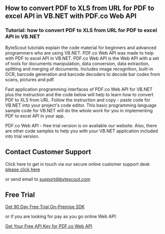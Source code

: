 ## How to convert PDF to XLS from URL for PDF to excel API in VB.NET with PDF.co Web API

### Tutorial: how to convert PDF to XLS from URL for PDF to excel API in VB.NET

ByteScout tutorials explain the code material for beginners and advanced programmers who are using VB.NET. PDF.co Web API was made to help with PDF to excel API in VB.NET. PDF.co Web API is the Web API with a set of tools for documents manipulation, data conversion, data extraction, splitting and merging of documents. Includes image recognition, built-in OCR, barcode generation and barcode decoders to decode bar codes from scans, pictures and pdf.

Fast application programming interfaces of PDF.co Web API for VB.NET plus the instruction and the code below will help to learn how to convert PDF to XLS from URL. Follow the instruction and copy - paste code for VB.NET into your project's code editor. This basic programming language sample code for VB.NET will do the whole work for you in implementing PDF to excel API in your app.

PDF.co Web API - free trial version is on available our website. Also, there are other code samples to help you with your VB.NET application included into trial version.

## Contact Customer Support

Click here to get in touch via our secure online customer support desk [please click here](https://bytescout.zendesk.com/hc/en-us/requests/new?subject=PDF.co%20Web%20API%20Question)

or send email to [support@bytescout.com](mailto:support@bytescout.com?subject=PDF.co%20Web%20API%20Question) 

## Free Trial

[Get 90 Day Free Trial On-Premise SDK](https://bytescout.com/download/web-installer?utm_source=github-readme)

or if you are looking for pay as you go online Web API:

[Get Your Free API Key for PDF.co Web API](https://pdf.co/documentation/api?utm_source=github-readme)